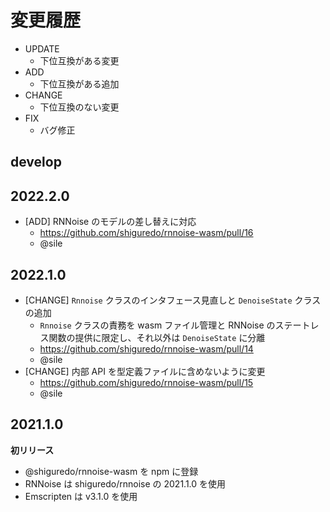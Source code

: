 # 変更履歴

- UPDATE
    - 下位互換がある変更
- ADD
    - 下位互換がある追加
- CHANGE
    - 下位互換のない変更
- FIX
    - バグ修正

## develop

## 2022.2.0
- [ADD] RNNoise のモデルの差し替えに対応
    - https://github.com/shiguredo/rnnoise-wasm/pull/16
    - @sile

## 2022.1.0

- [CHANGE] `Rnnoise` クラスのインタフェース見直しと `DenoiseState` クラスの追加
    - `Rnnoise` クラスの責務を wasm ファイル管理と RNNoise のステートレス関数の提供に限定し、それ以外は `DenoiseState` に分離
    - https://github.com/shiguredo/rnnoise-wasm/pull/14
    - @sile
- [CHANGE] 内部 API を型定義ファイルに含めないように変更
    - https://github.com/shiguredo/rnnoise-wasm/pull/15
    - @sile

## 2021.1.0

**初リリース**
- @shiguredo/rnnoise-wasm を npm に登録
- RNNoise は shiguredo/rnnoise の 2021.1.0 を使用
- Emscripten は v3.1.0 を使用
